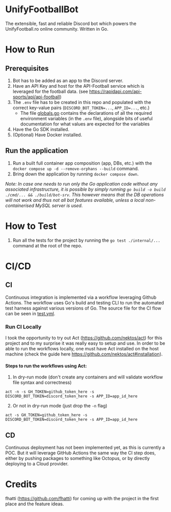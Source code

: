 # UnifyFootballBot
The extensible, fast and reliable Discord bot which powers the UnifyFootball.ro online community. Written in Go.

# How to Run
## Prerequisites
1. Bot has to be added as an app to the Discord server.
2. Have an API Key and host for the API-Football service which is leveraged for the football data. (see https://rapidapi.com/api-sports/api/api-football)
3. The `.env` file has to be created in this repo and populated with the correct key-value pairs (`DISCORD_BOT_TOKEN=...`, `APP_ID=...`, etc.)
    - The file [globals.go](internal/globals/globals.go) contains the declarations of all the required environment variables (in the `.env` file), alongside bits of useful documentation for what values are expected for the variables
4. Have the Go SDK installed.
5. (Optional) Have Docker installed.

## Run the application
1. Run a built full container app composition (app, DBs, etc.) with the `docker compose up -d --remove-orphans --build` command.
2. Bring down the application by running `docker compose down`.

_Note: In case one needs to run only the Go application code without any associated infrastructure, it is possible by simply running `go build -o build ./cmd/... && ./build/bot-srv`. This however means that the DB operations will not work and thus not all bot features available, unless a local non-containerised MySQL server is used._

# How to Test
1. Run all the tests for the project by running the `go test ./internal/...` command at the root of the repo.

# CI/CD
## CI
Continuous integration is implemented via a workflow leveraging Github Actions. The workflow uses Go's build and testing CLI to run the
automated test harness against various versions of Go. The source file for the CI flow can be seen in [test.yml](.github/workflows/test.yml).

### Run CI Locally
I took the opportunity to try out Act (https://github.com/nektos/act) for this project and to my surprise it was really easy to setup and use. In order to be able to run the workflows locally, one must have Act installed on the host machine (check the guide here https://github.com/nektos/act#installation). 

#### Steps to run the workflows using Act:
1. In dry-run mode (don't create any containers and will validate workflow file syntax and correctness)
```shell
act -n -s GH_TOKEN=github_token_here -s DISCORD_BOT_TOKEN=discord_token_here -s APP_ID=app_id_here
```

2. Or not in dry-run mode (just drop the `-n` flag)
```shell
act -s GH_TOKEN=github_token_here -s DISCORD_BOT_TOKEN=discord_token_here -s APP_ID=app_id_here
```

## CD
Continuous deployment has not been implemented yet, as this is currently a POC. But it will leverage GitHub Actions the same way the CI step does, either by pushing packages to something like Octopus, or by directly deploying to a Cloud provider.

# Credits
fhatti (https://github.com/fhatti) for coming up with the project in the first place and the feature ideas.
